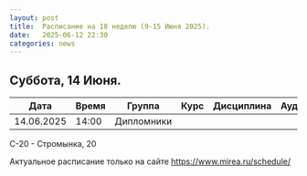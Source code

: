 ```yaml
---
layout: post
title:  Расписание на 18 неделю (9-15 Июня 2025).
date:   2025-06-12 22:30
categories: news
---
```


## Суббота, 14 Июня.

| Дата          | Время   | Группа               | Курс | Дисциплина  | Аудитория  | Материалы |
| ------------- | ------- | -------------------- | ---- | ----------- | ---------- | --------- |
|14.06.2025     |14:00    |Дипломники            |      |             |            |           |

С-20 - Стромынка, 20

Актуальное расписание только на сайте https://www.mirea.ru/schedule/


